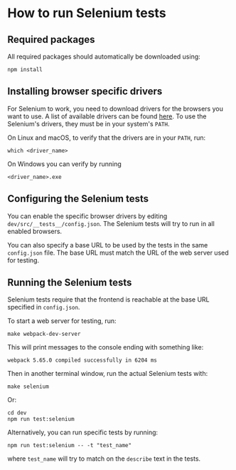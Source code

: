 # How to run Selenium tests

## Required packages

All required packages should automatically be downloaded using:

```shell
npm install
```

## Installing browser specific drivers

For Selenium to work, you need to download drivers for the browsers you want to use.
A list of available drivers can be found [here](https://www.selenium.dev/documentation/webdriver/getting_started/install_drivers/).
To use the Selenium's drivers, they must be in your system's `PATH`.

On Linux and macOS, to verify that the drivers are in your `PATH`, run:

```shell
which <driver_name>
```

On Windows you can verify by running

```shell
<driver_name>.exe
```

## Configuring the Selenium tests

You can enable the specific browser drivers by editing `dev/src/__tests__/config.json`.
The Selenium tests will try to run in all enabled browsers.

You can also specify a base URL to be used by the tests in the same `config.json` file.
The base URL must match the URL of the web server used for testing.

## Running the Selenium tests

Selenium tests require that the frontend is reachable at the base URL specified in `config.json`.

To start a web server for testing, run:

```shell
make webpack-dev-server
```

This will print messages to the console ending with something like:

```shell
webpack 5.65.0 compiled successfully in 6204 ms
```

Then in another terminal window, run the actual Selenium tests with:

```shell
make selenium
```

Or:

```shell
cd dev
npm run test:selenium
```

Alternatively, you can run specific tests by running:

```shell
npm run test:selenium -- -t "test_name"
```

where `test_name` will try to match on the `describe` text in the tests.
